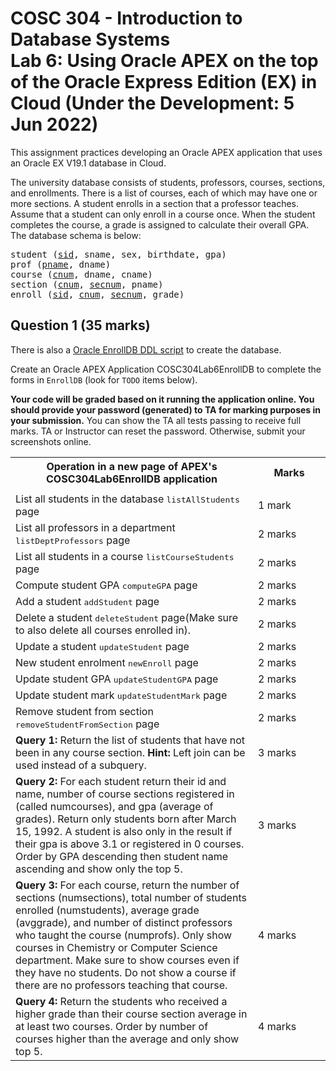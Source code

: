 # COSC 304 - Introduction to Database Systems<br>Lab 6: Using Oracle APEX on the top of the Oracle Express Edition (EX) in Cloud (Under the Development: 5 Jun 2022)

This assignment practices developing an Oracle APEX application that uses an Oracle EX V19.1 database in Cloud.

The university database consists of students, professors, courses, sections, and enrollments. There is a list of courses, each of which may have one or more sections. A student enrolls in a section that a professor teaches. Assume that a student can only enroll in a course once. When the student completes the course, a grade is assigned to calculate their overall GPA. The database schema is below:

<pre>
student (<u>sid</u>, sname, sex, birthdate, gpa)
prof (<u>pname</u>, dname)
course (<u>cnum</u>, dname, cname)
section (<u>cnum</u>, <u>secnum</u>, pname)
enroll (<u>sid</u>, <u>cnum</u>, <u>secnum</u>, grade)
</pre>

## Question 1 (35 marks)

There is also a [Oracle EnrollDB DDL script](code/COSC304L6APEXuniversity.ddl) to create the database.

Create an Oracle APEX Application COSC304Lab6EnrollDB to complete the forms in `EnrollDB` (look for `TODO` items below).

**Your code will be graded based on it running the application online. You should provide your password (generated) to TA for marking purposes in your submission.** You can show the TA all tests passing to receive full marks. TA or Instructor can reset the password. Otherwise, submit your screenshots online.

<table>
<tr><th>Operation in a new page of APEX's COSC304Lab6EnrollDB application</th>														<th width="100">Marks</th></tr>
<tr><td>
<tr><td>List all students in the database <tt>listAllStudents</tt> page</td>			<td> 1 mark</td></tr>
<tr><td>List all professors in a department <tt>listDeptProfessors</tt> page</td>		<td>2 marks</td></tr>
<tr><td>List all students in a course <tt>listCourseStudents</tt> page</td>			<td> 2 marks</td></tr>
<tr><td>Compute student GPA <tt>computeGPA</tt> page</td>								<td>2 marks</td></tr>
<tr><td>Add a student <tt>addStudent</tt> page</td>									<td>2 marks</td></tr>
<tr><td>Delete a student <tt>deleteStudent</tt>  page(Make sure to also delete all courses enrolled in).</td>	<td>2 marks </td></tr>
<tr><td>Update a student <tt>updateStudent</tt> page</td>								<td>2 marks</td></tr>
<tr><td>New student enrolment <tt>newEnroll</tt> page</td>								<td>2 marks</td></tr>
<tr><td>Update student GPA <tt>updateStudentGPA</tt> page</td>							<td>2 marks</td></tr>
<tr><td>Update student mark <tt>updateStudentMark</tt> page</td>						<td>2 marks</td></tr>
<tr><td>Remove student from section <tt>removeStudentFromSection</tt> page</td>		<td>2 marks</td></tr>
<tr><td><strong>Query 1:</strong> Return the list of students that have not been in any course section. <strong>Hint:</strong> Left join can be used instead of a subquery.</td>	<td>3 marks</td</tr>
<tr><td><strong>Query 2:</strong> For each student return their id and name, number of course sections registered in (called numcourses), and gpa (average of grades). Return only students born after March 15, 1992. A student is also only in the result if their gpa is above 3.1 or registered in 0 courses. Order by GPA descending then student name ascending and show only the top 5.</td><td>3 marks</td></tr>
<tr><td><strong>Query 3:</strong> For each course, return the number of sections (numsections), total number of students enrolled (numstudents), average grade (avggrade), and number of distinct professors who taught the course (numprofs). Only show courses in Chemistry or Computer Science department. Make sure to show courses even if they have no students. Do not show a course if there are no professors teaching that course.</td><td>4 marks</td></tr>
<tr><td><strong>Query 4:</strong> Return the students who received a higher grade than their course section average in at least two courses. Order by number of courses higher than the average and only show top 5.</td><td>4 marks</td></tr>
</table>



